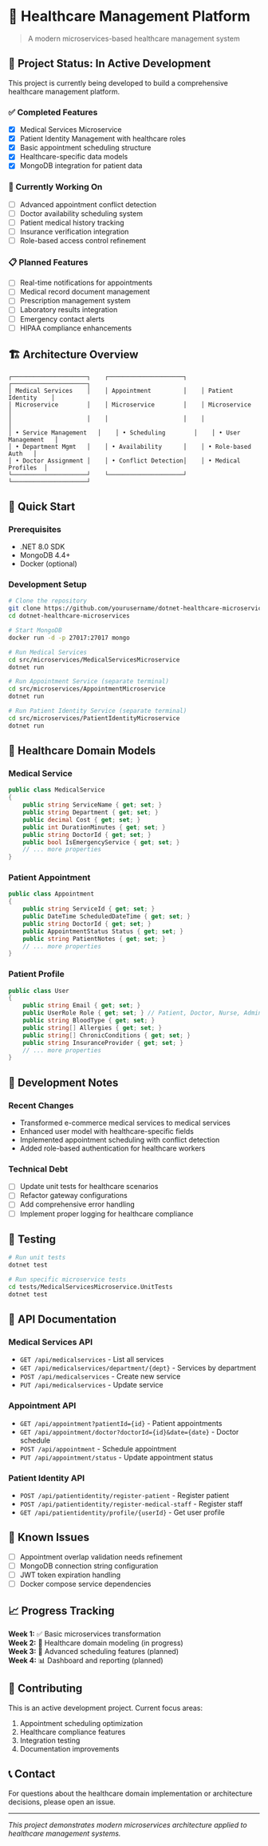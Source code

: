 # 🏥 Healthcare Management Platform
> A modern microservices-based healthcare management system

## 🚧 Project Status: In Active Development

This project is currently being developed to build a comprehensive healthcare management platform.

### ✅ Completed Features
- [x] Medical Services Microservice
- [x] Patient Identity Management with healthcare roles
- [x] Basic appointment scheduling structure
- [x] Healthcare-specific data models
- [x] MongoDB integration for patient data

### 🔄 Currently Working On
- [ ] Advanced appointment conflict detection
- [ ] Doctor availability scheduling system
- [ ] Patient medical history tracking
- [ ] Insurance verification integration
- [ ] Role-based access control refinement

### 📋 Planned Features
- [ ] Real-time notifications for appointments
- [ ] Medical record document management
- [ ] Prescription management system
- [ ] Laboratory results integration
- [ ] Emergency contact alerts
- [ ] HIPAA compliance enhancements

## 🏗️ Architecture Overview

```
┌─────────────────────┐    ┌─────────────────────┐    ┌─────────────────────┐
│ Medical Services    │    │ Appointment         │    │ Patient Identity    │
│ Microservice        │    │ Microservice        │    │ Microservice        │
│                     │    │                     │    │                     │
│ • Service Management   │    │ • Scheduling        │    │ • User Management   │
│ • Department Mgmt   │    │ • Availability      │    │ • Role-based Auth   │
│ • Doctor Assignment │    │ • Conflict Detection│    │ • Medical Profiles  │
└─────────────────────┘    └─────────────────────┘    └─────────────────────┘
```

## 🚀 Quick Start

### Prerequisites
- .NET 8.0 SDK
- MongoDB 4.4+
- Docker (optional)

### Development Setup
```bash
# Clone the repository
git clone https://github.com/yourusername/dotnet-healthcare-microservices.git
cd dotnet-healthcare-microservices

# Start MongoDB
docker run -d -p 27017:27017 mongo

# Run Medical Services
cd src/microservices/MedicalServicesMicroservice
dotnet run

# Run Appointment Service (separate terminal)
cd src/microservices/AppointmentMicroservice
dotnet run

# Run Patient Identity Service (separate terminal)
cd src/microservices/PatientIdentityMicroservice
dotnet run
```

## 🏥 Healthcare Domain Models

### Medical Service
```csharp
public class MedicalService
{
    public string ServiceName { get; set; }
    public string Department { get; set; }
    public decimal Cost { get; set; }
    public int DurationMinutes { get; set; }
    public string DoctorId { get; set; }
    public bool IsEmergencyService { get; set; }
    // ... more properties
}
```

### Patient Appointment
```csharp
public class Appointment
{
    public string ServiceId { get; set; }
    public DateTime ScheduledDateTime { get; set; }
    public string DoctorId { get; set; }
    public AppointmentStatus Status { get; set; }
    public string PatientNotes { get; set; }
    // ... more properties
}
```

### Patient Profile
```csharp
public class User
{
    public string Email { get; set; }
    public UserRole Role { get; set; } // Patient, Doctor, Nurse, Admin
    public string BloodType { get; set; }
    public string[] Allergies { get; set; }
    public string[] ChronicConditions { get; set; }
    public string InsuranceProvider { get; set; }
    // ... more properties
}
```

## 🔧 Development Notes

### Recent Changes
- Transformed e-commerce medical services to medical services
- Enhanced user model with healthcare-specific fields
- Implemented appointment scheduling with conflict detection
- Added role-based authentication for healthcare workers

### Technical Debt
- [ ] Update unit tests for healthcare scenarios
- [ ] Refactor gateway configurations
- [ ] Add comprehensive error handling
- [ ] Implement proper logging for healthcare compliance

## 🧪 Testing

```bash
# Run unit tests
dotnet test

# Run specific microservice tests
cd tests/MedicalServicesMicroservice.UnitTests
dotnet test
```

## 📝 API Documentation

### Medical Services API
- `GET /api/medicalservices` - List all services
- `GET /api/medicalservices/department/{dept}` - Services by department
- `POST /api/medicalservices` - Create new service
- `PUT /api/medicalservices` - Update service

### Appointment API
- `GET /api/appointment?patientId={id}` - Patient appointments
- `GET /api/appointment/doctor?doctorId={id}&date={date}` - Doctor schedule
- `POST /api/appointment` - Schedule appointment
- `PUT /api/appointment/status` - Update appointment status

### Patient Identity API
- `POST /api/patientidentity/register-patient` - Register patient
- `POST /api/patientidentity/register-medical-staff` - Register staff
- `GET /api/patientidentity/profile/{userId}` - Get user profile

## 🚨 Known Issues
- [ ] Appointment overlap validation needs refinement
- [ ] MongoDB connection string configuration
- [ ] JWT token expiration handling
- [ ] Docker compose service dependencies

## 📈 Progress Tracking

**Week 1:** ✅ Basic microservices transformation  
**Week 2:** 🔄 Healthcare domain modeling (in progress)  
**Week 3:** 📅 Advanced scheduling features (planned)  
**Week 4:** 📊 Dashboard and reporting (planned)  

## 🤝 Contributing

This is an active development project. Current focus areas:
1. Appointment scheduling optimization
2. Healthcare compliance features
3. Integration testing
4. Documentation improvements

## 📞 Contact

For questions about the healthcare domain implementation or architecture decisions, please open an issue.

---
*This project demonstrates modern microservices architecture applied to healthcare management systems.*
